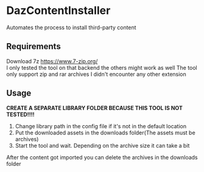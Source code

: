 # DazContentInstaller
Automates the process to install third-party content

## Requirements

Download 7z https://www.7-zip.org/  
I only tested the tool on that backend the others might work as well
The tool only support zip and rar archives I didn't encounter any other extension

## Usage

**CREATE A SEPARATE LIBRARY FOLDER BECAUSE THIS TOOL IS NOT TESTED!!!!**

1. Change library path in the config file if it's not in the default location
2. Put the downloaded assets in the downloads folder(The assets must be archives)
3. Start the tool and wait. Depending on the archive size it can take a bit


After the content got imported you can delete the archives in the downloads folder

